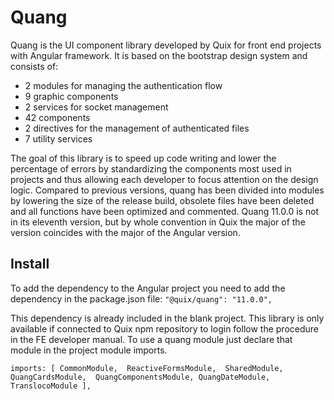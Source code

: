 # Quang

Quang is the UI component library developed by Quix for front end projects with Angular framework. It is based on the
bootstrap design system and consists of:

- 2 modules for managing the authentication flow
- 9 graphic components
- 2 services for socket management
- 42 components
- 2 directives for the management of authenticated files
- 7 utility services

The goal of this library is to speed up code writing and lower the percentage of errors by standardizing the components
most used in projects and thus allowing each developer to focus attention on the design logic. Compared to previous
versions, quang has been divided into modules by lowering the size of the release build, obsolete files have been
deleted and all functions have been optimized and commented. Quang 11.0.0 is not in its eleventh version, but by whole
convention in Quix the major of the version coincides with the major of the Angular version.

## Install

To add the dependency to the Angular project you need to add the dependency in the package.json file:
`"@quix/quang": "11.0.0",`

This dependency is already included in the blank project. This library is only available if connected to Quix npm
repository to login follow the procedure in the FE developer manual. To use a quang module just declare that module in
the project module imports.

`imports: [
CommonModule, 
ReactiveFormsModule, 
SharedModule, 
QuangCardsModule, 
QuangComponentsModule,
QuangDateModule, 
TranslocoModule
],`
